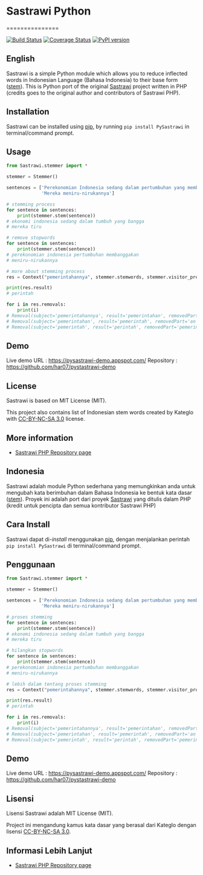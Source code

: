 # Sastrawi Python
===============

[![Build Status](https://travis-ci.org/har07/PySastrawi.svg?branch=master)](https://travis-ci.org/har07/PySastrawi)
[![Coverage Status](https://coveralls.io/repos/github/har07/PySastrawi/badge.svg?branch=master)](https://coveralls.io/github/har07/PySastrawi?branch=master)
[![PyPI version](https://badge.fury.io/py/PySastrawi.svg)](https://badge.fury.io/py/PySastrawi)

## English

Sastrawi is a simple Python module which allows you to reduce inflected words in Indonesian Language (Bahasa Indonesia) to their base form ([stem](http://en.wikipedia.org/wiki/Stemming)). This is Python port of the original [Sastrawi](https://github.com/sastrawi/sastrawi) project written in PHP (credits goes to the original author and contributors of Sastrawi PHP).

Installation
------------
Sastrawi can be installed using [pip](https://docs.python.org/3.6/installing/index.html), by running `pip install PySastrawi` in terminal/command prompt.

Usage
------

```python
from Sastrawi.stemmer import *

stemmer = Stemmer()

sentences = ['Perekonomian Indonesia sedang dalam pertumbuhan yang membanggakan',
             'Mereka meniru-nirukannya']

# stemming process
for sentence in sentences:
    print(stemmer.stem(sentence))
# ekonomi indonesia sedang dalam tumbuh yang bangga
# mereka tiru

# remove stopwords
for sentence in sentences:
    print(stemmer.stem(sentence))
# perekonomian indonesia pertumbuhan membanggakan
# meniru-nirukannya

# more about stemming process
res = Context("pemerintahannya", stemmer.stemwords, stemmer.visitor_provider)

print(res.result)
# perintah

for i in res.removals:
    print(i)
# Removal(subject='pemerintahannya', result='pemerintahan', removedPart='nya', affixType='PP')
# Removal(subject='pemerintahan', result='pemerintah', removedPart='an', affixType='DS')
# Removal(subject='pemerintah', result='perintah', removedPart='pemerintah', affixType='DP')

```

Demo
--------

Live demo URL : https://pysastrawi-demo.appspot.com/
Repository : https://github.com/har07/pystastrawi-demo

License
--------

Sastrawi is based on MIT License (MIT).

This project also contains list of Indonesian stem words created by Kateglo
with [CC-BY-NC-SA 3.0](http://creativecommons.org/licenses/by-nc-sa/3.0/) license.

More information
----------------------

- [Sastrawi PHP Repository page](https://github.com/sastrawi/sastrawi)


## Indonesia

Sastrawi adalah module Python sederhana yang memungkinkan anda untuk mengubah kata berimbuhan dalam Bahasa Indonesia ke bentuk kata dasar ([stem](http://en.wikipedia.org/wiki/Stemming)). Proyek ini adalah port dari proyek [Sastrawi](https://github.com/sastrawi/sastrawi) yang ditulis dalam PHP (kredit untuk pencipta dan semua kontributor Sastrawi PHP)

Cara Install
-------------

Sastrawi dapat di-*install* menggunakan [pip](https://docs.python.org/3.6/installing/index.html), dengan menjalankan perintah `pip install PySastrawi` di terminal/command prompt.

Penggunaan
-----------

```python
from Sastrawi.stemmer import *

stemmer = Stemmer()

sentences = ['Perekonomian Indonesia sedang dalam pertumbuhan yang membanggakan',
             'Mereka meniru-nirukannya']

# proses stemming
for sentence in sentences:
    print(stemmer.stem(sentence))
# ekonomi indonesia sedang dalam tumbuh yang bangga
# mereka tiru

# hilangkan stopwords
for sentence in sentences:
    print(stemmer.stem(sentence))
# perekonomian indonesia pertumbuhan membanggakan
# meniru-nirukannya

# lebih dalam tentang proses stemming
res = Context("pemerintahannya", stemmer.stemwords, stemmer.visitor_provider)

print(res.result)
# perintah

for i in res.removals:
    print(i)
# Removal(subject='pemerintahannya', result='pemerintahan', removedPart='nya', affixType='PP')
# Removal(subject='pemerintahan', result='pemerintah', removedPart='an', affixType='DS')
# Removal(subject='pemerintah', result='perintah', removedPart='pemerintah', affixType='DP')

```

Demo
--------

Live demo URL : https://pysastrawi-demo.appspot.com/
Repository : https://github.com/har07/pystastrawi-demo

Lisensi
--------

Lisensi Sastrawi adalah MIT License (MIT).

Project ini mengandung kamus kata dasar yang berasal dari Kateglo dengan lisensi
[CC-BY-NC-SA 3.0](http://creativecommons.org/licenses/by-nc-sa/3.0/).

Informasi Lebih Lanjut
----------------------

- [Sastrawi PHP Repository page](https://github.com/sastrawi/sastrawi)
